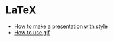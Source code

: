 # LaTeX

* [How to make a presentation with style](https://www.lucidchart.com/techblog/2016/12/07/how-to-make-a-presentation-in-latex/)
* [How to use gif](https://tex.stackexchange.com/questions/240243/getting-gif-and-or-moving-images-into-a-latex-presentation)
